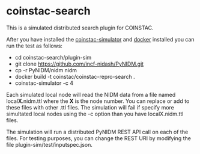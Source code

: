 # coinstac-search
This is a simulated distributed search plugin for COINSTAC. 

After you have installed the [coinstac-simulator](https://www.npmjs.com/package/coinstac-simulator) and [docker](https://docs.docker.com/install/linux/docker-ce/ubuntu/) installed you can run the test as follows:

* cd coinstac-search/plugin-sim
* git clone https://github.com/incf-nidash/PyNIDM.git
* cp -r PyNIDM/nidm nidm
* docker build -t coinstac/coinstac-repro-search .
* coinstac-simulator -c 4 

Each simulated local node will read the NIDM data from a file named local**X**.nidm.ttl where the **X** is the node number. You can replace or add to these files with other .ttl files. The simulation will fail if specify more simultated local nodes using the -c option than you have localX.nidm.ttl files.

The simulation will run a distributed PyNIDM REST API call on each of the files. For testing purposes, you can change the REST URI by modifying the file plugin-sim/test/inputspec.json.
